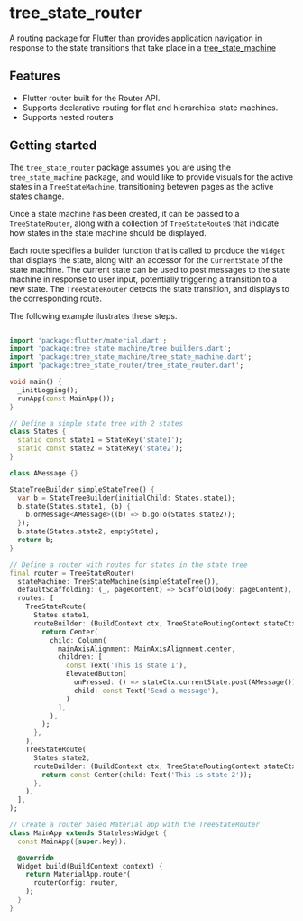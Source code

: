 # tree_state_router

A routing package for Flutter than provides application navigation in response to the state transitions that take 
place in a [tree_state_machine](https://pub.dev/packages/tree_state_machine) 


## Features

* Flutter router built for the Router API.
* Supports declarative routing for flat and hierarchical state machines.
* Supports nested routers


## Getting started

The `tree_state_router` package assumes you are using the `tree_state_machine` package, and would like to provide 
visuals for the active states in a `TreeStateMachine`, transitioning betewen pages as the active states change.

Once a state machine has been created, it can be passed to a `TreeStateRouter`, along with a collection of 
`TreeStateRoute`s that indicate how states in the state machine should be displayed. 

Each route specifies a builder function that is called to produce the `Widget` that displays the state, along with an 
accessor for the `CurrentState` of the state machine. The current state can be used to post messages to the state 
machine in response to user input, potentially triggering a transition to a new state. The `TreeStateRouter` detects the
state transition, and displays to the corresponding route. 

The following example ilustrates these steps.
```dart

import 'package:flutter/material.dart';
import 'package:tree_state_machine/tree_builders.dart';
import 'package:tree_state_machine/tree_state_machine.dart';
import 'package:tree_state_router/tree_state_router.dart';

void main() {
  _initLogging();
  runApp(const MainApp());
}

// Define a simple state tree with 2 states
class States {
  static const state1 = StateKey('state1');
  static const state2 = StateKey('state2');
}

class AMessage {}

StateTreeBuilder simpleStateTree() {
  var b = StateTreeBuilder(initialChild: States.state1);
  b.state(States.state1, (b) {
    b.onMessage<AMessage>((b) => b.goTo(States.state2));
  });
  b.state(States.state2, emptyState);
  return b;
}

// Define a router with routes for states in the state tree
final router = TreeStateRouter(
  stateMachine: TreeStateMachine(simpleStateTree()),
  defaultScaffolding: (_, pageContent) => Scaffold(body: pageContent),
  routes: [
    TreeStateRoute(
      States.state1,
      routeBuilder: (BuildContext ctx, TreeStateRoutingContext stateCtx) {
        return Center(
          child: Column(
            mainAxisAlignment: MainAxisAlignment.center,
            children: [
              const Text('This is state 1'),
              ElevatedButton(
                onPressed: () => stateCtx.currentState.post(AMessage()),
                child: const Text('Send a message'),
              )
            ],
          ),
        );
      },
    ),
    TreeStateRoute(
      States.state2,
      routeBuilder: (BuildContext ctx, TreeStateRoutingContext stateCtx) {
        return const Center(child: Text('This is state 2'));
      },
    ),
  ],
);

// Create a router based Material app with the TreeStateRouter
class MainApp extends StatelessWidget {
  const MainApp({super.key});

  @override
  Widget build(BuildContext context) {
    return MaterialApp.router(
      routerConfig: router,
    );
  }
}

```

